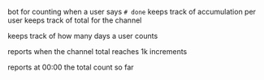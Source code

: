 bot for counting when a user says
`# done`
keeps track of accumulation per user
keeps track of total for the channel

keeps track of how many days a user counts

reports when the channel total reaches 1k increments

reports at 00:00 the total count so far